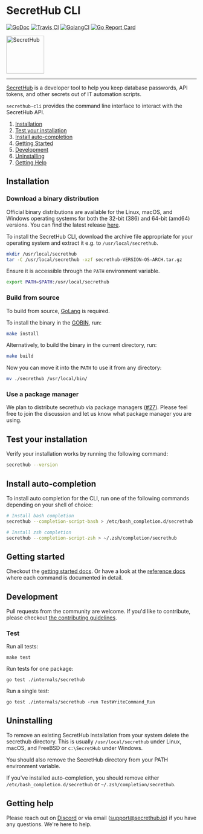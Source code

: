 # SecretHub CLI

[![GoDoc](http://img.shields.io/badge/godoc-reference-blue.svg)][godoc]
[![Travis CI](https://travis-ci.org/secrethub/secrethub-cli.svg?branch=master)][travis-ci]
[![GolangCI](https://golangci.com/badges/github.com/secrethub/secrethub-cli.svg)][golang-ci]
[![Go Report Card](https://goreportcard.com/badge/github.com/secrethub/secrethub-cli)][goreportcard]

<img src="https://secrethub.io/img/secrethub-logo-shield.svg" alt="SecretHub" width="100px"/>

---

[SecretHub][secrethub] is a developer tool to help you keep database passwords, API tokens, and other secrets out of IT automation scripts.

`secrethub-cli` provides the command line interface to interact with the SecretHub API.

1. [Installation](#installation)
1. [Test your installation](#test-your-installation)
1. [Install auto-completion](#install-auto-completion)
1. [Getting Started](#getting-started)
1. [Development](#development)
1. [Uninstalling](#uninstalling)
1. [Getting Help](#getting-help)

## Installation

### Download a binary distribution

Official binary distributions are available for the Linux, macOS, and Windows operating systems for both the 32-bit (386) and 64-bit (amd64) versions.
You can find the latest release [here][releases].

To install the SecretHub CLI, download the archive file appropriate for your operating system and extract it e.g. to `/usr/local/secrethub`.

```sh
mkdir /usr/local/secrethub
tar -C /usr/local/secrethub -xzf secrethub-VERSION-OS-ARCH.tar.gz
```

Ensure it is accessible through the `PATH` environment variable.
```sh
export PATH=$PATH:/usr/local/secrethub
```

### Build from source

To build from source, [GoLang](https://golang.org) is required.

To install the binary in the [GOBIN](https://golang.org/cmd/go/#hdr-GOPATH_environment_variable), run:
```sh
make install
```

Alternatively, to build the binary in the current directory, run:
```sh
make build
```

Now you can move it into the `PATH` to use it from any directory:
```sh
mv ./secrethub /usr/local/bin/
```

### Use a package manager

We plan to distribute secrethub via package managers ([#27](https://github.com/secrethub/secrethub-cli/issues/27)).
Please feel free to join the discussion and let us know what package manager you are using.

## Test your installation

Verify your installation works by running the following command:
```sh
secrethub --version
```

## Install auto-completion

To install auto completion for the CLI, run one of the following commands depending on your shell of choice:

```sh
# Install bash completion
secrethub --completion-script-bash > /etc/bash_completion.d/secrethub
```
```sh
# Install zsh completion
secrethub --completion-script-zsh > ~/.zsh/completion/secrethub
```

## Getting started

Checkout the [getting started docs](https://secrethub.io/docs/getting-started/).
Or have a look at the [reference docs](https://secrethub.io/docs/reference/) where each command is documented in detail.

## Development

Pull requests from the community are welcome.
If you'd like to contribute, please checkout [the contributing guidelines](./CONTRIBUTING.md).

### Test

Run all tests:

    make test

Run tests for one package:

    go test ./internals/secrethub

Run a single test:

    go test ./internals/secrethub -run TestWriteCommand_Run

## Uninstalling

To remove an existing SecretHub installation from your system delete the secrethub directory.
This is usually `/usr/local/secrethub` under Linux, macOS, and FreeBSD or `c:\SecretHub` under Windows.

You should also remove the SecretHub directory from your PATH environment variable.

If you've installed auto-completion, you should remove either `/etc/bash_completion.d/secrethub` or `~/.zsh/completion/secrethub`.

## Getting help

Please reach out on [Discord][discord-cli] or via email ([support@secrethub.io](mailto:support@secrethub.io)) if you have any questions. We're here to help.

[secrethub]: https://secrethub.io
[releases]: https://github.com/secrethub/secrethub-cli/releases
[godoc]: http://godoc.org/github.com/secrethub/secrethub-cli
[golang-ci]: https://golangci.com/r/github.com/secrethub/secrethub-cli
[goreportcard]: https://goreportcard.com/report/github.com/secrethub/secrethub-cli
[travis-ci]: https://travis-ci.org/secrethub/secrethub-cli
[discord-cli]: https://discordapp.com/channels/554666183006224385/554685208486608906
